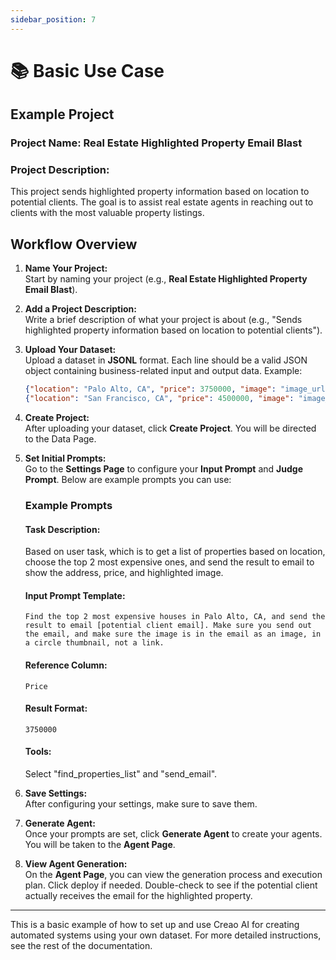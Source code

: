 ```yaml
---
sidebar_position: 7
---
```


# 📚 Basic Use Case

## Example Project

### Project Name: Real Estate Highlighted Property Email Blast

### Project Description:

This project sends highlighted property information based on location to potential clients. The goal is to assist real estate agents in reaching out to clients with the most valuable property listings.

## Workflow Overview

1. **Name Your Project:**  
   Start by naming your project (e.g., **Real Estate Highlighted Property Email Blast**).

2. **Add a Project Description:**  
   Write a brief description of what your project is about (e.g., "Sends highlighted property information based on location to potential clients").

3. **Upload Your Dataset:**  
   Upload a dataset in **JSONL** format. Each line should be a valid JSON object containing business-related input and output data. Example:

   ```json
   {"location": "Palo Alto, CA", "price": 3750000, "image": "image_url"}
   {"location": "San Francisco, CA", "price": 4500000, "image": "image_url"}
   ```

4. **Create Project:**  
   After uploading your dataset, click **Create Project**. You will be directed to the Data Page.

5. **Set Initial Prompts:**  
   Go to the **Settings Page** to configure your **Input Prompt** and **Judge Prompt**. Below are example prompts you can use:

   ### Example Prompts

   #### Task Description:

   Based on user task, which is to get a list of properties based on location, choose the top 2 most expensive ones, and send the result to email to show the address, price, and highlighted image.

   #### Input Prompt Template:

   ```
   Find the top 2 most expensive houses in Palo Alto, CA, and send the result to email [potential client email]. Make sure you send out the email, and make sure the image is in the email as an image, in a circle thumbnail, not a link.
   ```

   #### Reference Column:

   ```
   Price
   ```

   #### Result Format:

   ```
   3750000
   ```

   #### Tools:

   Select "find_properties_list" and "send_email".

6. **Save Settings:**  
   After configuring your settings, make sure to save them.

7. **Generate Agent:**  
   Once your prompts are set, click **Generate Agent** to create your agents. You will be taken to the **Agent Page**.

8. **View Agent Generation:**  
   On the **Agent Page**, you can view the generation process and execution plan. Click deploy if needed. Double-check to see if the potential client actually receives the email for the highlighted property.

---

This is a basic example of how to set up and use Creao AI for creating automated systems using your own dataset. For more detailed instructions, see the rest of the documentation.
